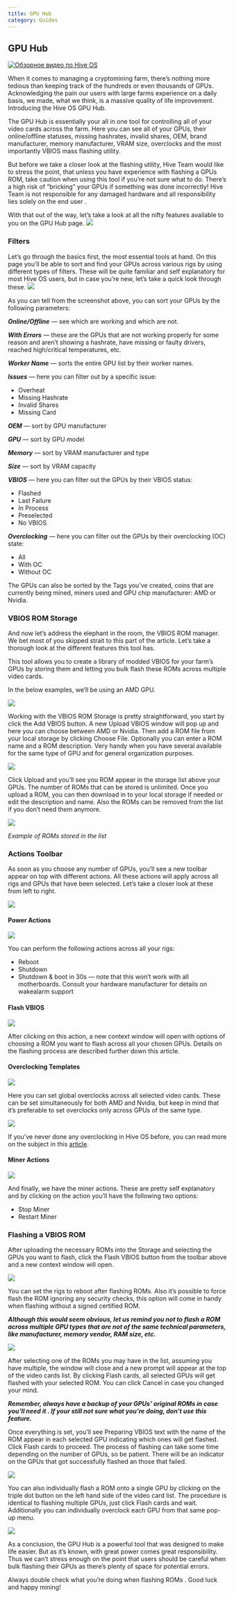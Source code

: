 ```yaml
---
title: GPU Hub
category: Guides
---
```


## GPU Hub
<a href="https://youtu.be/FFD7tPpGqUk
" target="_blank"><img src="http://img.youtube.com/vi/FFD7tPpGqUk/0.jpg"
alt="Обзорное видео по Hive OS"></a>

When it comes to managing a cryptomining farm, there’s nothing more tedious than keeping track of the hundreds or even thousands of GPUs. Acknowledging the pain our users with large farms experience on a daily basis, we made, what we think, is a massive quality of life improvement. Introducing the Hive OS GPU Hub.

The GPU Hub is essentially your all in one tool for controlling all of your video cards across the farm. Here you can see all of your GPUs, their online/offline statuses, missing hashrates, invalid shares, OEM, brand manufacturer, memory manufacturer, VRAM size, overclocks and the most importantly VBIOS mass flashing utility.

But before we take a closer look at the flashing utility, Hive Team would like to stress the point, that unless you have experience with flashing a GPUs ROM, take caution when using this tool if you’re not sure what to do. There’s a high risk of “bricking” your GPUs if something was done incorrectly! Hive Team is not responsible for any damaged hardware and all responsibility lies solely on the end user .

With that out of the way, let’s take a look at all the nifty features available to you on the GPU Hub page.
<img src="https://cdn-images-1.medium.com/max/800/1*YI2hi-tF-kJjA8M2tuwPpA.png">

### Filters
Let’s go through the basics first, the most essential tools at hand. On this page you’ll be able to sort and find your GPUs across various rigs by using different types of filters. These will be quite familiar and self explanatory for most Hive OS users, but in case you’re new, let’s take a quick look through these.
<img src="https://cdn-images-1.medium.com/max/800/1*jiHGMQVCaOkycRZygX5pXQ.png">

As you can tell from the screenshot above, you can sort your GPUs by the following parameters:

***Online/Offline*** — see which are working and which are not.

***With Errors*** — these are the GPUs that are not working properly for some reason and aren’t showing a hashrate, have missing or faulty drivers, reached high/critical temperatures, etc.

***Worker Name*** — sorts the entire GPU list by their worker names.

***Issues*** — here you can filter out by a specific issue:
- Overheat
- Missing Hashrate
- Invalid Shares
- Missing Card

***OEM*** — sort by GPU manufacturer

***GPU*** — sort by GPU model

***Memory*** — sort by VRAM manufacturer and type

***Size*** — sort by VRAM capacity

***VBIOS*** — here you can filter out the GPUs by their VBIOS status:
- Flashed
- Last Failure
- In Process
- Preselected
- No VBIOS

***Overclocking*** — here you can filter out the GPUs by their overclocking (OC) state:
- All
- With OC
- Without OC

The GPUs can also be sorted by the Tags you’ve created, coins that are currently being mined, miners used and GPU chip manufacturer: AMD or Nvidia.

### VBIOS ROM Storage
And now let’s address the elephant in the room, the VBIOS ROM manager. We bet most of you skipped strait to this part of the article. Let’s take a thorough look at the different features this tool has.

This tool allows you to create a library of modded VBIOS for your farm’s GPUs by storing them and letting you bulk flash these ROMs across multiple video cards.

In the below examples, we’ll be using an AMD GPU.

<img src="https://cdn-images-1.medium.com/max/800/1*Y65P4llQYPTbliQh8AiIXw.png">

Working with the VBIOS ROM Storage is pretty straightforward, you start by click the Add VBIOS button. A new Upload VBIOS window will pop up and here you can choose between AMD or Nvidia. Then add a ROM file from your local storage by clicking Choose File. Optionally you can enter a ROM name and a ROM description. Very handy when you have several available for the same type of GPU and for general organization purposes.

<img src="https://cdn-images-1.medium.com/max/800/1*rE3pYaEX2pFQcI-tY-eNFQ.png">

Click Upload and you’ll see you ROM appear in the storage list above your GPUs. The number of ROMs that can be stored is unlimited. Once you upload a ROM, you can then download in to your local storage if needed or edit the description and name. Also the ROMs can be removed from the list if you don’t need them anymore.

<img src="https://cdn-images-1.medium.com/max/800/0*Ubol5NEpIRII8xh6">

*Example of ROMs stored in the list*

### Actions Toolbar
As soon as you choose any number of GPUs, you’ll see a new toolbar appear on top with different actions. All these actions will apply across all rigs and GPUs that have been selected. Let’s take a closer look at these from left to right.

<img src="https://forum.hiveos.farm/uploads/default/original/2X/f/f40f53f24ab2bf17dbdf0061b9d9f1fd41bf9fd5.png">

#### Power Actions
<img src="https://forum.hiveos.farm/uploads/default/original/2X/f/f5b504370848c8478f575f73fccd62a5d97f595b.png">

You can perform the following actions across all your rigs:
- Reboot
- Shutdown
- Shutdown & boot in 30s — note that this won’t work with all motherboards. Consult your hardware manufacturer for details on wakealarm support


#### Flash VBIOS
<img src="https://forum.hiveos.farm/uploads/default/original/2X/f/f3a886240f209860d64faa7e885afc19dc0b608b.png">

After clicking on this action, a new context window will open with options of choosing a ROM you want to flash across all your chosen GPUs. Details on the flashing process are described further down this article.

#### Overclocking Templates
<img src="https://forum.hiveos.farm/uploads/default/original/2X/1/147921a211fef1549b4af6839f5ec1281acec4cd.png">

Here you can set global overclocks across all selected video cards. These can be set simultaneously for both AMD and Nvidia, but keep in mind that it’s preferable to set overclocks only across GPUs of the same type.

<img src="https://cdn-images-1.medium.com/max/800/0*o5Y67yj4VpsNDTMe">

If you’ve never done any overclocking in Hive OS before, you can read more on the subject in this <a href="https://medium.com/hiveon/getting-started-with-hive-os-overclocking-profiles-basics-5e239e4f1ae5">article</a>.

#### Miner Actions
<img src="https://forum.hiveos.farm/uploads/default/original/2X/b/bf93d014bb6bfc82b28f89a586f9b271ae877105.png">

And finally, we have the miner actions. These are pretty self explanatory and by clicking on the action you’ll have the following two options:
- Stop Miner
- Restart Miner

### Flashing a VBIOS ROM
After uploading the necessary ROMs into the Storage and selecting the GPUs you want to flash, click the Flash VBIOS button from the toolbar above and a new context window will open.

<img src="https://cdn-images-1.medium.com/max/800/0*NqQ6Ag-lGkWfesHP">

You can set the rigs to reboot after flashing ROMs. Also it’s possible to force flash the ROM ignoring any security checks, this option will come in handy when flashing without a signed certified ROM.

***Although this would seem obvious, let us remind you not to flash a ROM across multiple GPU types that are not of the same technical parameters, like manufacturer, memory vendor, RAM size, etc.***

<img src="https://forum.hiveos.farm/uploads/default/original/2X/5/50d664435e37fa70123ed976b433efd78b89b877.png">

After selecting one of the ROMs you may have in the list, assuming you have multiple, the window will close and a new prompt will appear at the top of the video cards list. By clicking Flash cards, all selected GPUs will get flashed with your selected ROM. You can click Cancel in case you changed your mind.

***Remember, always have a backup of your GPUs’ original ROMs in case you’ll need it . If your still not sure what you’re doing, don’t use this feature.***

Once everything is set, you’ll see Preparing VBIOS text with the name of the ROM appear in each selected GPU indicating which ones will get flashed. Click Flash cards to proceed. The process of flashing can take some time depending on the number of GPUs, so be patient. There will be an indicator on the GPUs that got successfully flashed an those that failed.

<img src="https://cdn-images-1.medium.com/max/800/0*zw5ROlCZ6ot4qw6y">

You can also individually flash a ROM onto a single GPU by clicking on the triple dot button on the left hand side of the video card list. The procedure is identical to flashing multiple GPUs, just click Flash cards and wait. Additionally you can individually overclock each GPU from that same pop-up menu.

<img src="https://cdn-images-1.medium.com/max/800/0*2Mea19AM4q1Yaty5">

As a conclusion, the GPU Hub is a powerful tool that was designed to make life easier. But as it’s known, with great power comes great responsibility. Thus we can’t stress enough on the point that users should be careful when bulk flashing their GPUs as there’s plenty of space for potential errors.

Always double check what you’re doing when flashing ROMs .
Good luck and happy mining!
